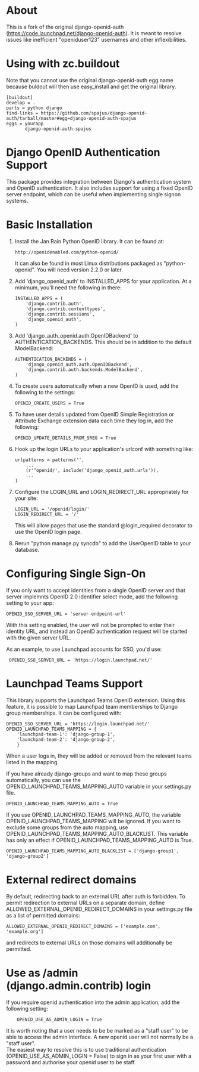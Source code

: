 About
========

This is a fork of the original django-openid-auth
(https://code.launchpad.net/django-openid-auth). It is meant to resolve 
issues like inefficient "openiduser123" usernames and other inflexibilities. 

Using with zc.buildout
======================

Note that you cannot use the original django-openid-auth egg name because buldout
will then use easy_install and get the original library.

    [buildout]
    develop = .
    parts = python django
    find-links = https://github.com/spajus/django-openid-auth/tarball/master#egg=django-openid-auth-spajus
    eggs = yourapp
           django-openid-auth-spajus

Django OpenID Authentication Support
====================================

This package provides integration between Django's authentication
system and OpenID authentication.  It also includes support for using
a fixed OpenID server endpoint, which can be useful when implementing
single signon systems.


Basic Installation
==================

 1. Install the Jan Rain Python OpenID library.  It can be found at:

        http://openidenabled.com/python-openid/

    It can also be found in most Linux distributions packaged as
    "python-openid".  You will need version 2.2.0 or later.

 2. Add 'django_openid_auth' to INSTALLED_APPS for your application.
    At a minimum, you'll need the following in there:

        INSTALLED_APPS = (
            'django.contrib.auth',
            'django.contrib.contenttypes',
            'django.contrib.sessions',
            'django_openid_auth',
        )

 3. Add 'django_auth_openid.auth.OpenIDBackend' to
    AUTHENTICATION_BACKENDS.  This should be in addition to the
    default ModelBackend:

        AUTHENTICATION_BACKENDS = (
            'django_openid_auth.auth.OpenIDBackend',
            'django.contrib.auth.backends.ModelBackend',
        )

 4. To create users automatically when a new OpenID is used, add the
    following to the settings:

        OPENID_CREATE_USERS = True

 5. To have user details updated from OpenID Simple Registration or
    Attribute Exchange extension data each time they log in, add the
    following:

        OPENID_UPDATE_DETAILS_FROM_SREG = True

 6. Hook up the login URLs to your application's urlconf with
    something like:

        urlpatterns = patterns('',
            ...
            (r'^openid/', include('django_openid_auth.urls')),
            ...
        )

 7. Configure the LOGIN_URL and LOGIN_REDIRECT_URL appropriately for
    your site:

        LOGIN_URL = '/openid/login/'
        LOGIN_REDIRECT_URL = '/'

    This will allow pages that use the standard @login_required
    decorator to use the OpenID login page.

 8. Rerun "python manage.py syncdb" to add the UserOpenID table to
    your database.


Configuring Single Sign-On 
==========================

If you only want to accept identities from a single OpenID server and
that server implemnts OpenID 2.0 identifier select mode, add the
following setting to your app:

    OPENID_SSO_SERVER_URL = 'server-endpoint-url'

With this setting enabled, the user will not be prompted to enter
their identity URL, and instead an OpenID authentication request will
be started with the given server URL.

As an example, to use Launchpad accounts for SSO, you'd use:

     OPENID_SSO_SERVER_URL = 'https://login.launchpad.net/'


Launchpad Teams Support
=======================

This library supports the Launchpad Teams OpenID extension.  Using
this feature, it is possible to map Launchpad team memberships to
Django group memberships.  It can be configured with:

    OPENID_SSO_SERVER_URL = 'https://login.launchpad.net/'
    OPENID_LAUNCHPAD_TEAMS_MAPPING = {
        'launchpad-team-1': 'django-group-1',
        'launchpad-team-2': 'django-group-2',
        }

When a user logs in, they will be added or removed from the relevant
teams listed in the mapping.

If you have already django-groups and want to map these groups automatically, you can use the OPENID_LAUNCHPAD_TEAMS_MAPPING_AUTO variable in your settings.py file.

	OPENID_LAUNCHPAD_TEAMS_MAPPING_AUTO = True

If you use OPENID_LAUNCHPAD_TEAMS_MAPPING_AUTO, the variable OPENID_LAUNCHPAD_TEAMS_MAPPING will be ignored.
If you want to exclude some groups from the auto mapping, use OPENID_LAUNCHPAD_TEAMS_MAPPING_AUTO_BLACKLIST. This variable has only an effect if OPENID_LAUNCHPAD_TEAMS_MAPPING_AUTO is True.

	OPENID_LAUNCHPAD_TEAMS_MAPPING_AUTO_BLACKLIST = ['django-group1', 'django-group2']
	
External redirect domains
=========================

By default, redirecting back to an external URL after auth is forbidden. To permit redirection to external URLs on a separate domain, define ALLOWED_EXTERNAL_OPENID_REDIRECT_DOMAINS in your settings.py file as a list of permitted domains:

	ALLOWED_EXTERNAL_OPENID_REDIRECT_DOMAINS = ['example.com', 'example.org']

and redirects to external URLs on those domains will additionally be permitted.

Use as /admin (django.admin.contrib) login
==========================================

If you require openid authentication into the admin application, add the following setting:

        OPENID_USE_AS_ADMIN_LOGIN = True

It is worth noting that a user needs to be be marked as a "staff user" to be able to access the admin interface.  A new openid user will not normally be a "staff user".  
The easiest way to resolve this is to use traditional authentication (OPENID_USE_AS_ADMIN_LOGIN = False) to sign in as your first user with a password and authorise your 
openid user to be staff.
